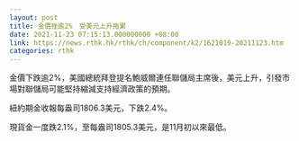 ```yaml
---
layout: post
title: 金價挫逾2%　受美元上升拖累
date: 2021-11-23 07:15:13.000000000 +08:00
link: https://news.rthk.hk/rthk/ch/component/k2/1621019-20211123.htm
categories: rthk
---
```


金價下跌逾2%，美國總統拜登提名鮑威爾連任聯儲局主席後，美元上升，引發市場對聯儲局可能堅持縮減支持經濟政策的預期。

紐約期金收報每盎司1806.3美元，下跌2.4%。

現貨金一度跌2.1%，至每盎司1805.3美元，是11月初以來最低。
